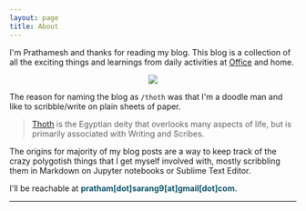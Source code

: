 ```yaml
---
layout: page
title: About
---
```


I'm Prathamesh and thanks for reading my blog. This blog is a collection of all the exciting things and learnings from daily activities at [Office](https://www.linkedin.com/company-beta/3607025/) and home. 

<div align="center"><img src="https://media.giphy.com/media/ZbUIRN1gI5ySc/giphy.gif" /></div>

The reason for naming the blog as `/thoth` was that I'm a doodle man and like to scribble/write on plain sheets of paper. 
> [Thoth](http://www.crystalinks.com/thoth.html) is the Egyptian deity that overlooks many aspects of life, but is primarily associated with Writing and Scribes. 

The origins for majority of my blog posts are a way to keep track of the crazy polygotish things that I get myself involved with, mostly scribbling them in Markdown on Jupyter notebooks or Sublime Text Editor.

I'll be reachable at <b style="text-decoration: none; color:#0c556b; hover:black;">pratham[dot]sarang9[at]gmail[dot]com.</b>

***

